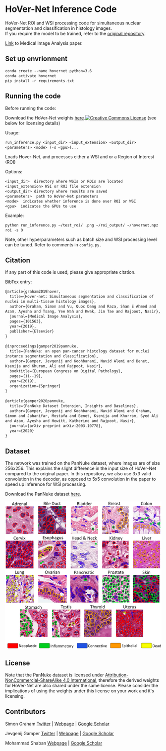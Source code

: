 # HoVer-Net Inference Code

HoVer-Net ROI and WSI processing code for simultaneous nuclear segmentation and classification in histology images. <br />
If you require the model to be trained, refer to the [original repository](https://github.com/vqdang/hover_net).  <br />

[Link](https://www.sciencedirect.com/science/article/abs/pii/S1361841519301045?via%3Dihub) to Medical Image Analysis paper. 

## Set up envrionment

```
conda create --name hovernet python=3.6
conda activate hovernet
pip install -r requirements.txt
```

## Running the code

Before running the code:

Download the HoVer-Net weights [here](https://drive.google.com/file/d/1k1GSsQkFkSjYY0eXi2Kx7Hlj8AGrhOOP/view?usp=sharing).[![Creative Commons License](https://i.creativecommons.org/l/by-nc-sa/4.0/88x31.png)](http://creativecommons.org/licenses/by-nc-sa/4.0/) (see below for licensing details)

Usage:
          
    run_inference.py <input_dir> <input_extension> <output_dir> <parameters> <mode> (-s <gpu>)...

Loads Hover-Net, and processes either a WSI and or a Region of Interest (ROI)

Options:

    <input_dir>  directory where WSIs or ROIs are located
    <input_extension> WSI or ROI file extension
    <output_dir> directory where results are saved
    <parameters>  path to HoVer-Net parameters
    <mode>  indicates whether inference is done over ROI or WSI
    <gpu>  indicates the GPUs to use
    
Example:

    python run_inference.py ~/test_roi/ .png ~/roi_output/ ~/hovernet.npz roi -s 0


Note, other hyperparameters such as batch size and WSI processing level can be tuned. Refer to comments in `config.py.` <br />



## Citation 

If any part of this code is used, please give appropriate citation. <br />

BibTex entry: <br />
```
@article{graham2019hover,
  title={Hover-net: Simultaneous segmentation and classification of nuclei in multi-tissue histology images},
  author={Graham, Simon and Vu, Quoc Dang and Raza, Shan E Ahmed and Azam, Ayesha and Tsang, Yee Wah and Kwak, Jin Tae and Rajpoot, Nasir},
  journal={Medical Image Analysis},
  pages={101563},
  year={2019},
  publisher={Elsevier}
}

@inproceedings{gamper2019pannuke,
  title={PanNuke: an open pan-cancer histology dataset for nuclei instance segmentation and classification},
  author={Gamper, Jevgenij and Koohbanani, Navid Alemi and Benet, Ksenija and Khuram, Ali and Rajpoot, Nasir},
  booktitle={European Congress on Digital Pathology},
  pages={11--19},
  year={2019},
  organization={Springer}
}

@article{gamper2020pannuke,
  title={PanNuke Dataset Extension, Insights and Baselines},
  author={Gamper, Jevgenij and Koohbanani, Navid Alemi and Graham, Simon and Jahanifar, Mostafa and Benet, Ksenija and Khurram, Syed Ali and Azam, Ayesha and Hewitt, Katherine and Rajpoot, Nasir},
  journal={arXiv preprint arXiv:2003.10778},
  year={2020}
}
```

## Dataset

The network was trained on the PanNuke dataset, where images are of size 256x256. This explains the slight difference in the input size of HoVer-Net compared to the original paper. 
In this repository, we also use 3x3 valid convolution in the decoder, as opposed to 5x5 convolution in the paper to speed up inference for WSI processing. <br />

Download the PanNuke dataset [here](https://warwick.ac.uk/fac/sci/dcs/research/tia/data/pannuke).

![](doc/dataset.png)

## License

Note that the PanNuke dataset is licensed under [Attribution-NonCommercial-ShareAlike 4.0 International](http://creativecommons.org/licenses/by-nc-sa/4.0/), therefore the derived weights for HoVer-Net are also shared under the same license. Please consider the implications of using the weights under this license on your work and it's licensing. 

## Contributors

Simon Graham [Twitter](https://twitter.com/simongraham73?ref_src=twsrc%5Etfw) | [Webpage](https://warwick.ac.uk/fac/sci/mathsys/people/students/2015intake/graham/) | [Google Scholar](https://scholar.google.com/citations?user=KMkGt1YAAAAJ&hl=en)

Jevgenij Gamper [Twitter](https://twitter.com/brutforcimag?ref_src=twsrc%5Etfw) | [Webpage](https://bruteforceimagination.com) | [Google Scholar](https://scholar.google.com/citations?user=5jqljH0AAAAJ&hl=en)

Mohammad Shaban [Webpage](https://warwick.ac.uk/fac/sci/dcs/people/research/u1665958/) | [Google Scholar](https://scholar.google.com.pk/citations?user=8-nvcSQAAAAJ&hl=en)